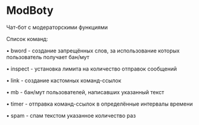 # ModBoty
Чат-бот с модераторскими функциями

Список команд:

• bword - создание запрещённых слов, за использование которых пользователь получает бан/мут

• inspect - установка лимита на количество отправок сообщений

• link - создание каcтомных команд-ссылок

• mb - бан/мут пользователей, написавших указанный текст

• timer - отправка команд-ссылок в определённые интервалы времени

• spam - спам текстом указанное количество раз
